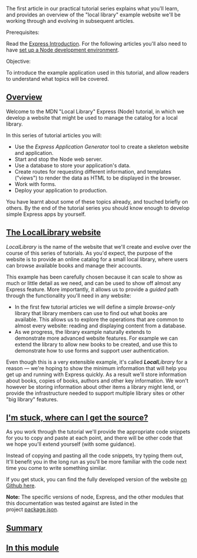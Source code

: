 The first article in our practical tutorial series explains what you'll learn, and provides an overview of the "local library" example website we'll be working through and evolving in subsequent articles.

Prerequisites:

Read the [Express Introduction](https://developer.mozilla.org/en-US/docs/Learn/Server-side/Express_Nodejs/Introduction). For the following articles you'll also need to have [set up a Node development environment](https://developer.mozilla.org/en-US/docs/Learn/Server-side/Express_Nodejs/development_environment).

Objective:

To introduce the example application used in this tutorial, and allow readers to understand what topics will be covered.

## [Overview](https://developer.mozilla.org/en-US/docs/Learn/Server-side/Express_Nodejs/Tutorial_local_library_website#overview "Permalink to Overview")

Welcome to the MDN "Local Library" Express (Node) tutorial, in which we develop a website that might be used to manage the catalog for a local library.

In this series of tutorial articles you will:

- Use the _Express Application Generator_ tool to create a skeleton website and application.
- Start and stop the Node web server.
- Use a database to store your application's data.
- Create routes for requesting different information, and templates ("views") to render the data as HTML to be displayed in the browser.
- Work with forms.
- Deploy your application to production.

You have learnt about some of these topics already, and touched briefly on others. By the end of the tutorial series you should know enough to develop simple Express apps by yourself.

## [The LocalLibrary website](https://developer.mozilla.org/en-US/docs/Learn/Server-side/Express_Nodejs/Tutorial_local_library_website#the_locallibrary_website "Permalink to The LocalLibrary website")

*LocalLibrary* is the name of the website that we'll create and evolve over the course of this series of tutorials. As you'd expect, the purpose of the website is to provide an online catalog for a small local library, where users can browse available books and manage their accounts.

This example has been carefully chosen because it can scale to show as much or little detail as we need, and can be used to show off almost any Express feature. More importantly, it allows us to provide a *guided* path through the functionality you'll need in any website:

- In the first few tutorial articles we will define a simple _browse-only_ library that library members can use to find out what books are available. This allows us to explore the operations that are common to almost every website: reading and displaying content from a database.
- As we progress, the library example naturally extends to demonstrate more advanced website features. For example we can extend the library to allow new books to be created, and use this to demonstrate how to use forms and support user authentication.

Even though this is a very extensible example, it's called ***Local**Library* for a reason — we're hoping to show the minimum information that will help you get up and running with Express quickly. As a result we'll store information about books, copies of books, authors and other key information. We won't however be storing information about other items a library might lend, or provide the infrastructure needed to support multiple library sites or other "big library" features.

## [I'm stuck, where can I get the source?](https://developer.mozilla.org/en-US/docs/Learn/Server-side/Express_Nodejs/Tutorial_local_library_website#im_stuck_where_can_i_get_the_source "Permalink to I'm stuck, where can I get the source?")

As you work through the tutorial we'll provide the appropriate code snippets for you to copy and paste at each point, and there will be other code that we hope you'll extend yourself (with some guidance).

Instead of copying and pasting all the code snippets, try typing them out, It'll benefit you in the long run as you'll be more familiar with the code next time you come to write something similar.

If you get stuck, you can find the fully developed version of the website [on Github here](https://github.com/mdn/express-locallibrary-tutorial).

**Note:** The specific versions of node, Express, and the other modules that this documentation was tested against are listed in the project [package.json](https://github.com/mdn/express-locallibrary-tutorial/blob/master/package.json).

## [Summary](https://developer.mozilla.org/en-US/docs/Learn/Server-side/Express_Nodejs/Tutorial_local_library_website#summary "Permalink to Summary")

## [In this module](https://developer.mozilla.org/en-US/docs/Learn/Server-side/Express_Nodejs/Tutorial_local_library_website#in_this_module "Permalink to In this module")
